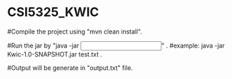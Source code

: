 # CSI5325_KWIC

#Compile the project using "mvn clean install".

#Run the jar by "java -jar <jar name> <input file name>" .
#example: java -jar Kwic-1.0-SNAPSHOT.jar test.txt .

#Output will be generate in "output.txt" file.

